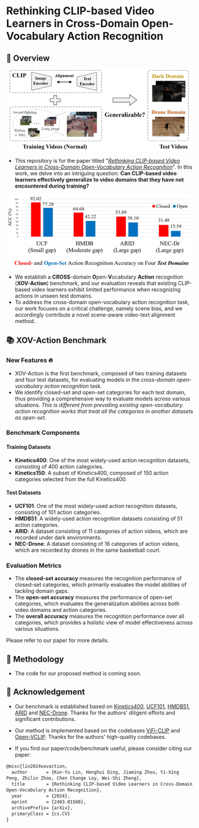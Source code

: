 # Rethinking CLIP-based Video Learners in Cross-Domain Open-Vocabulary Action Recognition

## 🌈 Overview

![alt text](xovaction_setting.png)
<!-- https://github.com/KunyuLin/XOV-Action/blob/main/xovaction_setting.png?raw=true -->

- This repository is for the paper titled "[*Rethinking CLIP-based Video Learners in Cross-Domain Open-Vocabulary Action Recognition*](https://arxiv.org/abs/2403.01560)". 
In this work, we delve into an intriguing question: **Can CLIP-based video learners effectively generalize to video domains that they have not encountered during training?** 

![alt text](xovaction_results.png)
<!-- https://github.com/KunyuLin/XOV-Action/blob/main/xovaction_results.png?raw=true -->

- We establish a **CROSS**-domain **O**pen-**V**ocabulary **Action** recognition (**XOV-Action**) benchmark, and our evaluation reveals that existing CLIP-based video learners exhibit limited performance when recognizing actions in unseen test domains.
- To address the cross-domain open-vocabulary action recognition task, our work focuses on a critical challenge, namely scene bias, and we accordingly contribute a novel scene-aware video-text alignment method. 

## 📚 XOV-Action Benchmark
### New Features 🔥
- XOV-Action is the first benchmark, composed of two training datasets and four test datasets, for evaluating models in the *cross-domain open-vocabulary action recognition* task. 
- We identify closed-set and open-set categories for each test domain, thus providing a comprehensive way to evaluate models across various situations. *This is  different from prevailing existing open-vocabulary action recognition works that treat all the categories in another datasets as open-set.* 

### Benchmark Components
#### Training Datasets 
- **Kinetics400**: One of the most widely-used action recognition datasets, consisting of 400 action categories.
- **Kinetics150**: A subset of Kinetics400, composed of 150 action categories selected from the full Kinetics400.
#### Test Datasets
- **UCF101**: One of the most widely-used action recognition datasets, consisting of 101 action categories.
- **HMDB51**: A widely-used action recognition datasets consisting of 51 action categories.
- **ARID**: A dataset consisting of 11 categories of action videos, which are recorded under dark environments.
- **NEC-Drone**: A dataset consisting of 16 categories of action videos, which are recorded by drones in the same basketball court. 

### Evaluation Metrics
- The **closed-set accuracy** measures the recognition performance of closed-set categories, which primarily evaluates the model abilities of tackling domain gaps.
- The **open-set accuracy** measures the performance of open-set categories, which evaluates the generalization abilities across both video domains and action categories.
- The **overall accuracy** measures the recognition performance over all categories, which provides a holistic view of model effectiveness across various situations.

Please refer to our paper for more details. 

## 🚀 Methodology
- The code for our proposed method is coming soon. 

## 📌 Acknowledgement 
- Our benchmark is established based on [Kinetics400](https://arxiv.org/abs/1705.06950), [UCF101](https://www.crcv.ucf.edu/data/UCF101.php), [HMDB51](https://serre-lab.clps.brown.edu/resource/hmdb-a-large-human-motion-database/), [ARID](https://xuyu0010.github.io/arid.html) and [NEC-Drone](https://www.nec-labs.com/research/media-analytics/projects/unsupervised-semi-supervised-domain-adaptation-for-action-recognition-from-drones/). Thanks for the authors' diligent efforts and significant contributions. 

- Our method is implemented based on the codebases [ViFi-CLIP](https://github.com/muzairkhattak/ViFi-CLIP) and [Open-VCLIP](https://github.com/wengzejia1/Open-VCLIP). Thanks for the authors' high-quality codebases. 

- If you find our paper/code/benchmark useful, please consider citing our paper:
```
@misc{lin2024xovaction,
  author       = {Kun-Yu Lin, Henghui Ding, Jiaming Zhou, Yi-Xing Peng, Zhilin Zhao, Chen Change Loy, Wei-Shi Zheng},
  title        = {Rethinking CLIP-based Video Learners in Cross-Domain Open-Vocabulary Action Recognition},
  year         = {2024},
  eprint       = {2403.01560},
  archivePrefix= {arXiv},
  primaryClass = {cs.CV}
}
```
